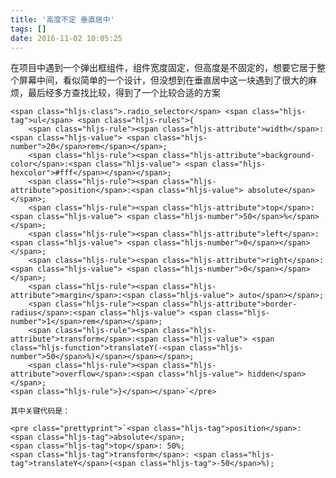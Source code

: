```yaml
---
title: '高度不定 垂直居中'
tags: []
date: 2016-11-02 10:05:25
---
```


在项目中遇到一个弹出框组件，组件宽度固定，但高度是不固定的，想要它居于整个屏幕中间，看似简单的一个设计，但没想到在垂直居中这一块遇到了很大的麻烦，最后经多方查找比较，得到了一个比较合适的方案

    <span class="hljs-class">.radio_selector</span> <span class="hljs-tag">ul</span> <span class="hljs-rules">{
        <span class="hljs-rule"><span class="hljs-attribute">width</span>:<span class="hljs-value"> <span class="hljs-number">20</span>rem</span></span>;
        <span class="hljs-rule"><span class="hljs-attribute">background-color</span>:<span class="hljs-value"> <span class="hljs-hexcolor">#fff</span></span></span>;
        <span class="hljs-rule"><span class="hljs-attribute">position</span>:<span class="hljs-value"> absolute</span></span>;
        <span class="hljs-rule"><span class="hljs-attribute">top</span>:<span class="hljs-value"> <span class="hljs-number">50</span>%</span></span>;
        <span class="hljs-rule"><span class="hljs-attribute">left</span>:<span class="hljs-value"> <span class="hljs-number">0</span></span></span>;
        <span class="hljs-rule"><span class="hljs-attribute">right</span>:<span class="hljs-value"> <span class="hljs-number">0</span></span></span>;
        <span class="hljs-rule"><span class="hljs-attribute">margin</span>:<span class="hljs-value"> auto</span></span>;
        <span class="hljs-rule"><span class="hljs-attribute">border-radius</span>:<span class="hljs-value"> <span class="hljs-number">1</span>rem</span></span>;
        <span class="hljs-rule"><span class="hljs-attribute">transform</span>:<span class="hljs-value"> <span class="hljs-function">translateY(-<span class="hljs-number">50</span>%)</span></span></span>;
        <span class="hljs-rule"><span class="hljs-attribute">overflow</span>:<span class="hljs-value"> hidden</span></span>;
    <span class="hljs-rule">}</span></span>`</pre>

    其中关键代码是：

    <pre class="prettyprint">`<span class="hljs-tag">position</span>: <span class="hljs-tag">absolute</span>;
    <span class="hljs-tag">top</span>: 50%;
    <span class="hljs-tag">transform</span>: <span class="hljs-tag">translateY</span>(<span class="hljs-tag">-50</span>%);